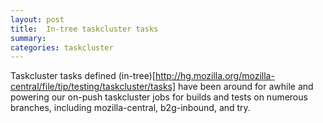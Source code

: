 ```yaml
---
layout: post
title:  In-tree taskcluster tasks
summary:
categories: taskcluster
---
```


Taskcluster tasks defined (in-tree)[http://hg.mozilla.org/mozilla-central/file/tip/testing/taskcluster/tasks]
have been around for awhile and powering our on-push taskcluster jobs for builds
and tests on numerous branches, including mozilla-central, b2g-inbound, and try.



